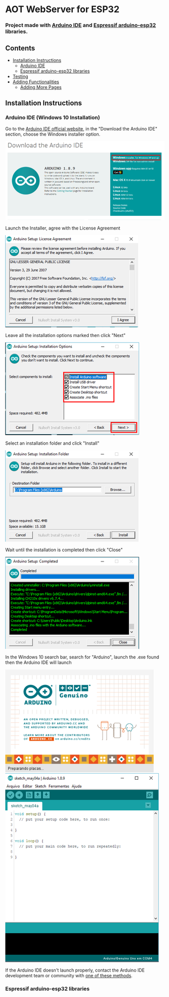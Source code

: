 # AOT WebServer for ESP32

### Project made with [Arduino IDE](https://www.arduino.cc/en/Main/Software) and [Espressif arduino-esp32](https://github.com/espressif/arduino-esp32) libraries.

## Contents

  - [Installation Instructions](#installation-instructions)
    + [Arduino IDE](#arduino-ide-windows-10-installation)
    + [Espressif arduino-esp32 libraries](#espressif-arduino-esp32-libraries)
  - [Testing](#testing)
  - [Adding Functionalities](#adding-functionalities)
    + [Adding More Pages](#adding-more-pages)
   
## Installation Instructions

### Arduino IDE (Windows 10 Installation)

Go to the [Arduino IDE official website](https://www.arduino.cc/en/Main/Software), in the "Download the Arduino IDE" section, choose the Windows installer option.

![Arduino IDE installer download](docs/ArduinoIDE.png)

Launch the Installer, agree with the License Agreement

![Arduino IDE License Agreement](docs/ArduinoIDE-LicenseAgreement.png)

Leave all the installation options marked then click "Next"

![Arduino IDE Installation Options](docs/ArduinoIDE-InstallOptions.png)

Select an installation folder and click "Install"

![Arduino IDE Installation Folder](docs/ArduinoIDE-InstallationFolder.png)

Wait until the installation is completed then click "Close"

![Arduino IDE Installed](docs/ArduinoIDE-installing.png)

In the Windows 10 search bar, search for "Arduino", launch the .exe found then the Arduino IDE will launch

![Arduino IDE Launcher](docs/ArduinoIDE-Launching.png) ![Arduino IDE Default Sketch](docs/ArduinoIDE-DefaultSketch.png)

If the Arduino IDE doesn't launch properly, contact the Arduino IDE development team or community with [one of these methods](https://www.arduino.cc/en/Main/ContactUs).

### Espressif arduino-esp32 libraries
